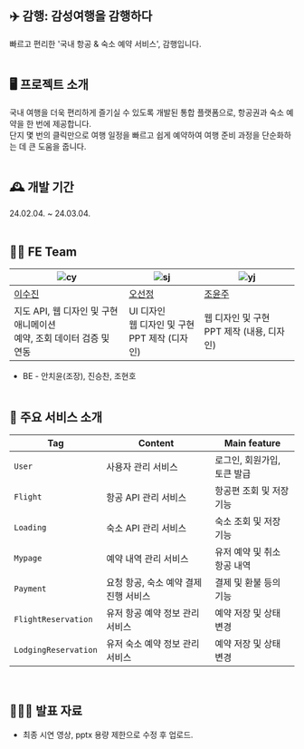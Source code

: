## ✈️ 감행: 감성여행을 감행하다 
빠르고 편리한 '국내 항공 & 숙소 예약 서비스', 감행입니다.<br><br>

## 🖥️ 프로젝트 소개
국내 여행을 더욱 편리하게 즐기실 수 있도록 개발된 통합 플랫폼으로, 항공권과 숙소 예약을 한 번에 제공합니다.<br>
단지 몇 번의 클릭만으로 여행 일정을 빠르고 쉽게 예약하여 여행 준비 과정을 단순화하는 데 큰 도움을 줍니다.<br><br>

## 🕰️ 개발 기간
24.02.04. ~ 24.03.04.<br><br>

## 💁🏻 FE Team
| ![cy](https://avatars.githubusercontent.com/u/59927808?v=4)| ![sj](https://avatars.githubusercontent.com/u/148219660?v=4) | ![yj](https://avatars.githubusercontent.com/u/155442976?v=4) |
|--------------------------------------|---------------------------------------|------------------------------------|
| [이수진](https://github.com/leeejin)| [오선정](https://github.com/isabella0214) | [조윤주](https://github.com/iamyuunzo) |
|지도 API, 웹 디자인 및 구현<br>애니메이션<br>예약, 조회 데이터 검증 및 연동 |UI 디자인<br>웹 디자인 및 구현<br>PPT 제작 (디자인) |웹 디자인 및 구현<br>PPT 제작 (내용, 디자인) |
- BE - 안치윤(조장), 진승찬, 조현호<br><br>

## 💫 주요 서비스 소개
| Tag       | Content                       | Main feature                    |
|-----------|-------------------------------|---------------------------------|
| `User`    | 사용자 관리 서비스             | 로그인, 회원가입, 토큰 발급        |
| `Flight`  | 항공 API 관리 서비스           | 항공편 조회 및 저장 기능           |
| `Loading` | 숙소 API 관리 서비스           | 숙소 조회 및 저장 기능             |
| `Mypage`  | 예약 내역 관리 서비스           | 유저 예약 및 취소 항공 내역        |
| `Payment` | 요청 항공, 숙소 예약 결제 진행 서비스        | 결제 및 환불 등의 기능 |
| `FlightReservation`    | 유저 항공 예약 정보 관리 서비스 | 예약 저장 및 상태 변경 |
| `LodgingReservation`   | 유저 숙소 예약 정보 관리 서비스 | 예약 저장 및 상태 변경 |

&nbsp;

## 🧑‍🤝‍🧑 발표 자료
- 최종 시연 영상, pptx 용량 제한으로 수정 후 업로드.
